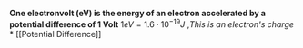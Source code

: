 **One electronvolt (eV) is the energy of an electron accelerated by a potential difference of 1 Volt** 
$1eV=1.6\cdot10^{-19} J$ ,*This is an electron's charge* * [[Potential Difference]]
